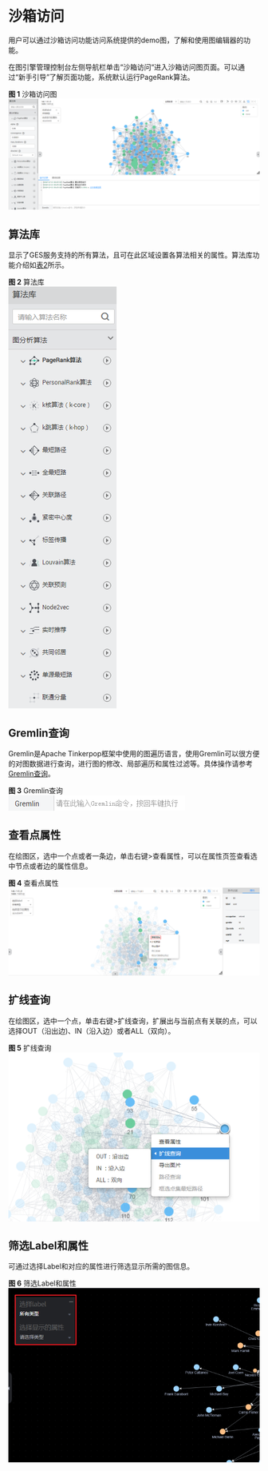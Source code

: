 # 沙箱访问<a name="ges_01_0076"></a>

用户可以通过沙箱访问功能访问系统提供的demo图，了解和使用图编辑器的功能。

在图引擎管理控制台左侧导航栏单击“沙箱访问“进入沙箱访问图页面。可以通过“新手引导”了解页面功能，系统默认运行PageRank算法。

**图 1**  沙箱访问图<a name="fig15380939193415"></a>  
![](figures/沙箱访问图.png "沙箱访问图")

## 算法库<a name="section16768135121719"></a>

显示了GES服务支持的所有算法，且可在此区域设置各算法相关的属性。算法库功能介绍如[表2](编辑器页面介绍.md#table187823443503)所示。

**图 2**  算法库<a name="fig196856365317"></a>  
![](figures/算法库.png "算法库")

## Gremlin查询<a name="section36596389337"></a>

Gremlin是Apache Tinkerpop框架中使用的图遍历语言，使用Gremlin可以很方便的对图数据进行查询，进行图的修改、局部遍历和属性过滤等。具体操作请参考[Gremlin查询](Gremlin查询.md)。

**图 3**  Gremlin查询<a name="fig1154033820439"></a>  
![](figures/Gremlin查询.png "Gremlin查询")

## 查看点属性<a name="section8718157195013"></a>

在绘图区，选中一个点或者一条边，单击右键\>查看属性，可以在属性页签查看选中节点或者边的属性信息。

**图 4**  查看点属性<a name="fig04396138598"></a>  
![](figures/查看点属性.png "查看点属性")

## 扩线查询<a name="section1516316564533"></a>

在绘图区，选中一个点，单击右键\>扩线查询，扩展出与当前点有关联的点，可以选择OUT（沿出边\)、IN（沿入边）或者ALL（双向）。

**图 5**  扩线查询<a name="fig68744331578"></a>  
![](figures/扩线查询.png "扩线查询")

## 筛选Label和属性<a name="section117461418105810"></a>

可通过选择Label和对应的属性进行筛选显示所需的图信息。

**图 6**  筛选Label和属性<a name="fig45941631114"></a>  
![](figures/筛选Label和属性.png "筛选Label和属性")

